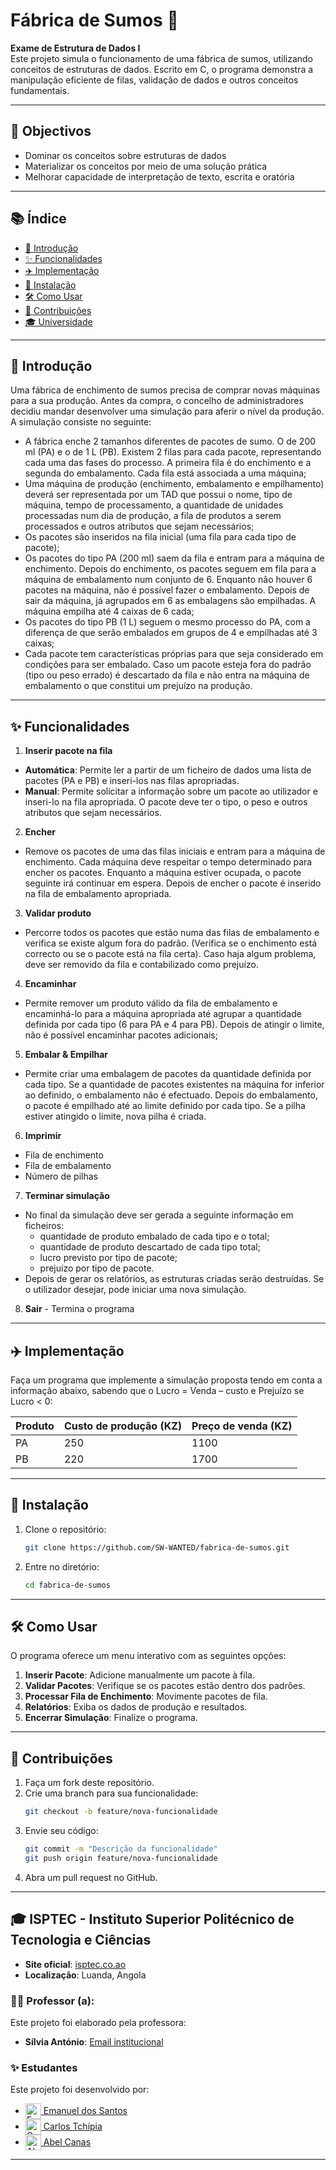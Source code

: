 # Fábrica de Sumos 🍹

**Exame de Estrutura de Dados I**  
Este projeto simula o funcionamento de uma fábrica de sumos, utilizando conceitos de estruturas de dados. Escrito em C, o programa demonstra a manipulação eficiente de filas, validação de dados e outros conceitos fundamentais.

---

## 🥇 Objectivos
- Dominar os conceitos sobre estruturas de dados
- Materializar os conceitos por meio de uma solução prática
- Melhorar capacidade de interpretação de texto, escrita e oratória
---

## 📚 Índice
- [📖 Introdução](#📖-introdução)
- [✨ Funcionalidades](#✨-funcionalidades)
- [✈️ Implementação](#✈️-Implementação)
- [🚀 Instalação](#🚀-instalação)
- [🛠️ Como Usar](#🛠️-como-usar)
- [🤝 Contribuições](#🤝-contribuições)
- [🎓 Universidade](#🎓-isptec)

---

## 📖 Introdução
Uma fábrica de enchimento de sumos precisa de comprar novas máquinas para a sua produção. Antes da compra, o concelho de administradores decidiu mandar desenvolver uma simulação para aferir o nível da produção. A simulação consiste no seguinte:

-  A fábrica enche 2 tamanhos diferentes de pacotes de sumo. O de 200 ml (PA) e o de 1 L (PB). Existem 2 filas para cada pacote, representando cada uma das fases do processo. A primeira fila é do enchimento e a segunda do embalamento. Cada fila está associada a uma máquina;
-  Uma máquina de produção (enchimento, embalamento e empilhamento) deverá ser representada por um TAD que possui o nome, tipo de máquina, tempo de processamento, a quantidade de unidades processadas num dia de produção, a fila de produtos a serem processados e outros atributos que sejam necessários;
-  Os pacotes são inseridos na fila inicial (uma fila para cada tipo de pacote);
-  Os pacotes do tipo PA (200 ml) saem da fila e entram para a máquina de enchimento. Depois do enchimento, os pacotes seguem em fila para a máquina de embalamento num conjunto de 6. Enquanto não houver 6 pacotes na máquina, não é possível fazer o embalamento. Depois de sair da máquina, já agrupados em 6 as embalagens são empilhadas. A máquina empilha até 4 caixas de 6 cada;
-  Os pacotes do tipo PB (1 L) seguem o mesmo processo do PA, com a diferença de que serão embalados em grupos de 4 e empilhadas até 3 caixas;
-  Cada pacote tem características próprias para que seja considerado em condições para ser embalado. Caso um pacote esteja fora do padrão (tipo ou peso errado) é descartado da fila e não entra na máquina de embalamento o que constitui um prejuízo na produção.

---

## ✨ Funcionalidades
1. **Inserir pacote na fila**
- **Automática**: Permite ler a partir de um ficheiro de dados uma lista de pacotes (PA e PB) e inseri-los nas filas apropriadas.
- **Manual**: Permite solicitar a informação sobre um pacote ao utilizador e inseri-lo na fila apropriada. O pacote deve ter o tipo, o peso e outros atributos que sejam necessários.
2. **Encher**
- Remove os pacotes de uma das filas iniciais e entram para a máquina de enchimento. Cada máquina deve respeitar o tempo determinado para encher os pacotes. Enquanto a máquina estiver ocupada, o pacote seguinte irá continuar em espera. Depois de encher o pacote é inserido na fila de embalamento apropriada.
3. **Validar produto**
- Percorre todos os pacotes que estão numa das filas de embalamento e verifica se existe algum fora do padrão. (Verifica se o enchimento está correcto ou se o pacote está na fila certa). Caso haja algum problema, deve ser removido da fila e contabilizado como prejuízo.
4. **Encaminhar**
-  Permite remover um produto válido da fila de embalamento e encaminhá-lo para a máquina apropriada até agrupar a quantidade definida por cada tipo (6 para PA e 4 para PB). Depois de atingir o limite, não é possível encaminhar pacotes adicionais;
5. **Embalar & Empilhar**
- Permite criar uma embalagem de pacotes da quantidade definida por cada tipo. Se a quantidade de pacotes existentes na máquina for inferior ao definido, o embalamento não é efectuado. Depois do embalamento, o pacote é empilhado até ao limite definido por cada tipo. Se a pilha estiver atingido o limite, nova pilha é criada.
6. **Imprimir**
- Fila de enchimento
- Fila de embalamento
- Número de pilhas
7. **Terminar simulação**
- No final da simulação deve ser gerada a seguinte informação em 
ficheiros:
  - quantidade de produto embalado de cada tipo e o total;
  -  quantidade de produto descartado de cada tipo total;
  -  lucro previsto por tipo de pacote;
  -  prejuízo por tipo de pacote.
- Depois de gerar os relatórios, as estruturas criadas serão 
destruídas. Se o utilizador desejar, pode iniciar uma nova 
simulação.
8. **Sair** -  Termina o programa
---

## ✈️ Implementação
Faça um programa que implemente a simulação proposta tendo em conta a 
informação abaixo, sabendo que o Lucro = Venda – custo e Prejuízo se Lucro < 0:

| Produto | Custo de produção (KZ) | Preço de venda (KZ) |
|---------|-------------------------|---------------------|
| PA      | 250                     | 1100                |
| PB      | 220                     | 1700                |
---

## 🚀 Instalação
1. Clone o repositório:
   ```bash
   git clone https://github.com/SW-WANTED/fabrica-de-sumos.git
   ```
2. Entre no diretório:
   ```bash
   cd fabrica-de-sumos
   ```

---

## 🛠️ Como Usar
O programa oferece um menu interativo com as seguintes opções:

1. **Inserir Pacote**: Adicione manualmente um pacote à fila.
2. **Validar Pacotes**: Verifique se os pacotes estão dentro dos padrões.
3. **Processar Fila de Enchimento**: Movimente pacotes de fila.
4. **Relatórios**: Exiba os dados de produção e resultados.
5. **Encerrar Simulação**: Finalize o programa.

---

## 🤝 Contribuições
1. Faça um fork deste repositório.
2. Crie uma branch para sua funcionalidade:
   ```bash
   git checkout -b feature/nova-funcionalidade
   ```
3. Envie seu código:
   ```bash
   git commit -m "Descrição da funcionalidade"
   git push origin feature/nova-funcionalidade
   ```
4. Abra um pull request no GitHub.

---

## 🎓 ISPTEC - Instituto Superior Politécnico de Tecnologia e Ciências

- **Site oficial**: [isptec.co.ao](https://www.isptec.co.ao)
- **Localização**: Luanda, Angola

### 🧑‍🏫 Professor (a):
Este projeto foi elaborado pela professora:
- **Sílvia António**: [Email institucional](mailto:silvia.antonio@isptec.co.ao)

### ✨ Estudantes
Este projeto foi desenvolvido por:
- <a href="https://github.com/SW-Wanted"><img src="https://github.com/SW-Wanted.png" alt="Emanuel dos Santos" width="25" height="25" align="center"> Emanuel dos Santos</a>
- <a href="https://github.com/Carlos-Tchipia"><img src="https://github.com/Carlos-Tchipia.png?size=50" alt="Carlos Tchípia" width="25" height="25" align="center"> Carlos Tchípia</a>
- <a href="https://github.com/Abel0207"><img src="https://github.com/Abel0207.png?size=50" alt="Abel Canas" width="25" height="25" align="center"> Abel Canas</a>
---
